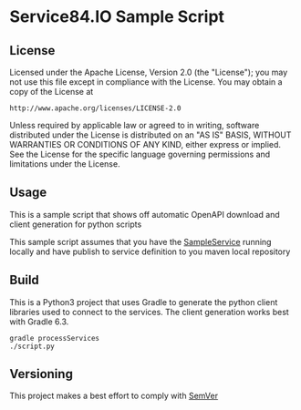 # Service84.IO Sample Script

## License
Licensed under the Apache License, Version 2.0 (the "License");
you may not use this file except in compliance with the License.
You may obtain a copy of the License at

    http://www.apache.org/licenses/LICENSE-2.0

Unless required by applicable law or agreed to in writing, software
distributed under the License is distributed on an "AS IS" BASIS,
WITHOUT WARRANTIES OR CONDITIONS OF ANY KIND, either express or implied.
See the License for the specific language governing permissions and
limitations under the License.

## Usage
This is a sample script that shows off automatic OpenAPI download and client generation for python scripts

This sample script assumes that you have the [SampleService](https://github.com/service84-io/sample-service) running locally and have publish to service definition to you maven local repository

## Build
This is a Python3 project that uses Gradle to generate the python client libraries
used to connect to the services.  The client generation works best with Gradle 6.3.

    gradle processServices
    ./script.py

## Versioning
This project makes a best effort to comply with [SemVer](https://semver.org/)
